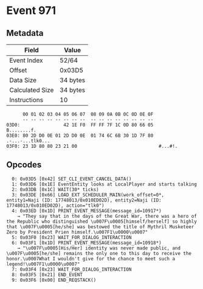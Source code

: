# Event 971

## Metadata

| Field           | Value    |
|-----------------|----------|
| Event Index     | 52/64    |
| Offset          | 0x03D5   |
| Data Size       | 34 bytes |
| Calculated Size | 34 bytes |
| Instructions    | 10       |

```
      00 01 02 03 04 05 06 07  08 09 0A 0B 0C 0D 0E 0F
      -- -- -- -- -- -- -- --  -- -- -- -- -- -- -- --
03D0:                42 1E F0  FF FF 7F 1C 0D 80 66 05       B........f.
03E0: 80 2D D0 0E 01 2D D0 0E  01 74 6C 6B 30 1D 7F 80  .-...-...tlk0...
03F0: 23 1D 80 80 23 21 00                              #...#!.         
```

## Opcodes

```
  0: 0x03D5 [0x42] SET_CLI_EVENT_CANCEL_DATA()
  1: 0x03D6 [0x1E] EventEntity looks at LocalPlayer and starts talking
  2: 0x03DB [0x1C] WAIT(30* ticks)
  3: 0x03DE [0x66] LOAD_EXT_SCHEDULER_MAIN(work_offset=0*, entity1=Naji (ID: 17748013/0x010ED02D), entity2=Naji (ID: 17748013/0x010ED02D), action="tlk0")
  4: 0x03ED [0x1D] PRINT_EVENT_MESSAGE(message_id=10917*)
    → "They say that in the days of the Great War, there was a hero of the Republic who distinguished \u007F\u0005[himself/herself] so highly that \u007F\u0005[he/she] was bestowed the title of Mythril Musketeer Zero by President Prien himself.\u007F1\u0000\u0007"
  5: 0x03F0 [0x23] WAIT_FOR_DIALOG_INTERACTION
  6: 0x03F1 [0x1D] PRINT_EVENT_MESSAGE(message_id=10918*)
    → "\u007F\u0005[His/Her] identity was never made public, and \u007F\u0005[he/she] remains the only one to this day to receive the honor.\u0007What I wouldn't give for the chance to meet such a legend!\u007F1\u0000\u0007"
  7: 0x03F4 [0x23] WAIT_FOR_DIALOG_INTERACTION
  8: 0x03F5 [0x21] END_EVENT
  9: 0x03F6 [0x00] END_REQSTACK()
```
